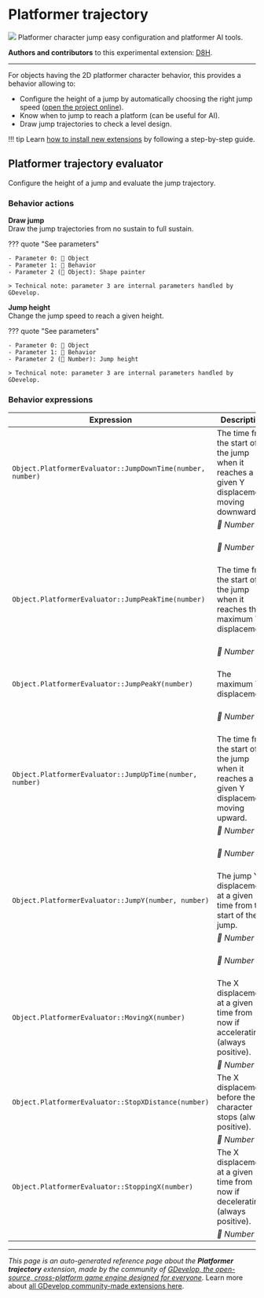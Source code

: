 # Platformer trajectory

<img src="https://resources.gdevelop-app.com/assets/Icons/chart-bell-curve.svg" class="extension-icon"></img>
Platformer character jump easy configuration and platformer AI tools.

**Authors and contributors** to this experimental extension: [D8H](https://gd.games/D8H).

---

For objects having the 2D platformer character behavior, this provides a behavior allowing to:

* Configure the height of a jump by automatically choosing the right jump speed ([open the project online](https://editor.gdevelop.io/?project=example://platformer-jump-evaluator)).
* Know when to jump to reach a platform (can be useful for AI).
* Draw jump trajectories to check a level design.

!!! tip
    Learn [how to install new extensions](/gdevelop5/extensions/search) by following a step-by-step guide.



## Platformer trajectory evaluator 

Configure the height of a jump and evaluate the jump trajectory. 

### Behavior actions

**Draw jump**  
Draw the jump trajectories from no sustain to full sustain.

??? quote "See parameters"

    - Parameter 0: 👾 Object
    - Parameter 1: 🧩 Behavior
    - Parameter 2 (👾 Object): Shape painter

    > Technical note: parameter 3 are internal parameters handled by GDevelop.

**Jump height**  
Change the jump speed to reach a given height.

??? quote "See parameters"

    - Parameter 0: 👾 Object
    - Parameter 1: 🧩 Behavior
    - Parameter 2 (🔢 Number): Jump height

    > Technical note: parameter 3 are internal parameters handled by GDevelop.

### Behavior expressions

| Expression | Description |  |
|-----|-----|-----|
| `Object.PlatformerEvaluator::JumpDownTime(number, number)` | The time from the start of the jump when it reaches a given Y displacement moving downward. ||
| | _🔢 Number_ | Y position |
| | _🔢 Number_ | Jump sustaining duration |
| `Object.PlatformerEvaluator::JumpPeakTime(number)` | The time from the start of the jump when it reaches the maximum Y displacement. ||
| | _🔢 Number_ | Jump sustaining duration |
| `Object.PlatformerEvaluator::JumpPeakY(number)` | The maximum Y displacement. ||
| | _🔢 Number_ | Jump sustaining duration |
| `Object.PlatformerEvaluator::JumpUpTime(number, number)` | The time from the start of the jump when it reaches a given Y displacement moving upward. ||
| | _🔢 Number_ | Y position |
| | _🔢 Number_ | Jump sustaining duration |
| `Object.PlatformerEvaluator::JumpY(number, number)` | The jump Y displacement at a given time from the start of the jump. ||
| | _🔢 Number_ | Time |
| | _🔢 Number_ | Jump sustaining duration |
| `Object.PlatformerEvaluator::MovingX(number)` | The X displacement at a given time from now if accelerating (always positive). ||
| | _🔢 Number_ | Time |
| `Object.PlatformerEvaluator::StopXDistance(number)` | The X displacement before the character stops (always positive). ||
| | _🔢 Number_ | Time |
| `Object.PlatformerEvaluator::StoppingX(number)` | The X displacement at a given time from now if decelerating (always positive). ||
| | _🔢 Number_ | Time |


---

*This page is an auto-generated reference page about the **Platformer trajectory** extension, made by the community of [GDevelop, the open-source, cross-platform game engine designed for everyone](https://gdevelop.io/).* Learn more about [all GDevelop community-made extensions here](/gdevelop5/extensions).